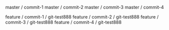 master / commit-1
master / commit-2
master / commit-3
master / commit-4

feature / commit-1 / git-test888
feature / commit-2 / git-test888
feature / commit-3 / git-test888
feature / commit-4 / git-test888

